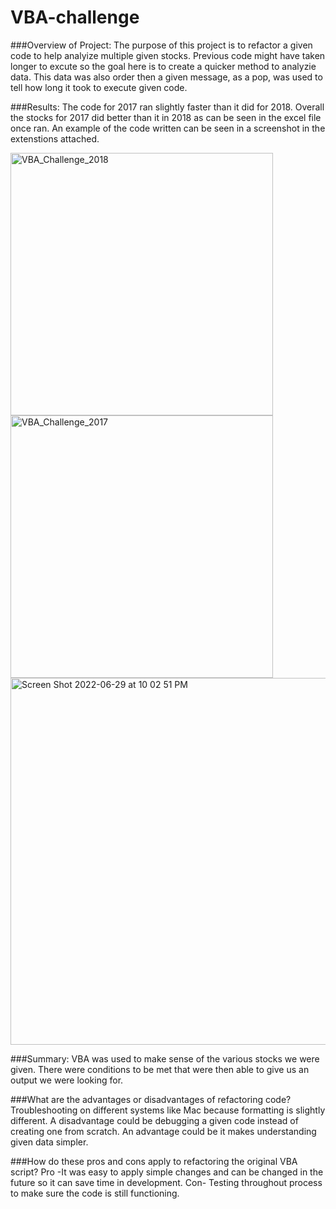 # VBA-challenge
###Overview of Project: 
The purpose of this project is to refactor a given code to help analyize multiple given stocks. Previous code might have taken longer to excute so the goal here is to create a quicker method to analyzie data. This data was also order then a given message, as a pop, was used to tell how long it took to execute given code.

###Results: 
The code for 2017 ran slightly faster than it did for 2018. Overall the stocks for 2017 did better than it in 2018 as can be seen in the excel file once ran. An example of the code written can be seen in a screenshot in the extenstions attached.

<img width="420" alt="VBA_Challenge_2018" src="https://user-images.githubusercontent.com/107590706/176577533-bf124809-17c0-481c-a17b-4bab8129444d.png">
<img width="420" alt="VBA_Challenge_2017" src="https://user-images.githubusercontent.com/107590706/176577563-2e613990-c623-4522-a720-01412e0d99fd.png">
<img width="587" alt="Screen Shot 2022-06-29 at 10 02 51 PM" src="https://user-images.githubusercontent.com/107590706/176577640-6f633e7c-2b8e-4817-bee6-38d4abbc1376.png">

###Summary:
VBA was used to make sense of the various stocks we were given. There were conditions to be met that were then able to give us an output we were looking for.

###What are the advantages or disadvantages of refactoring code?
Troubleshooting on different systems like Mac because formatting is slightly different. 
A disadvantage could be debugging a given code instead of creating one from scratch.
An advantage could be it makes understanding given data simpler.

###How do these pros and cons apply to refactoring the original VBA script?
Pro -It was easy to apply simple changes and can be changed in the future so it can save time in development.
Con- Testing throughout process to make sure the code is still functioning.
